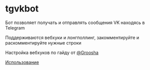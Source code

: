 # tgvkbot
Бот позволяет получать и отправлять сообщения VK находясь в Telegram


Поддерживаются вебхуки и лонгполлинг, закомментируйте и раскомментируйте нужные строки



Настройка вебхуков по гайду от [@Groosha](https://www.gitbook.com/book/groosha/telegram-bot-lessons)



[Использование](https://www.asergey.me/tgvkbot/usage)


